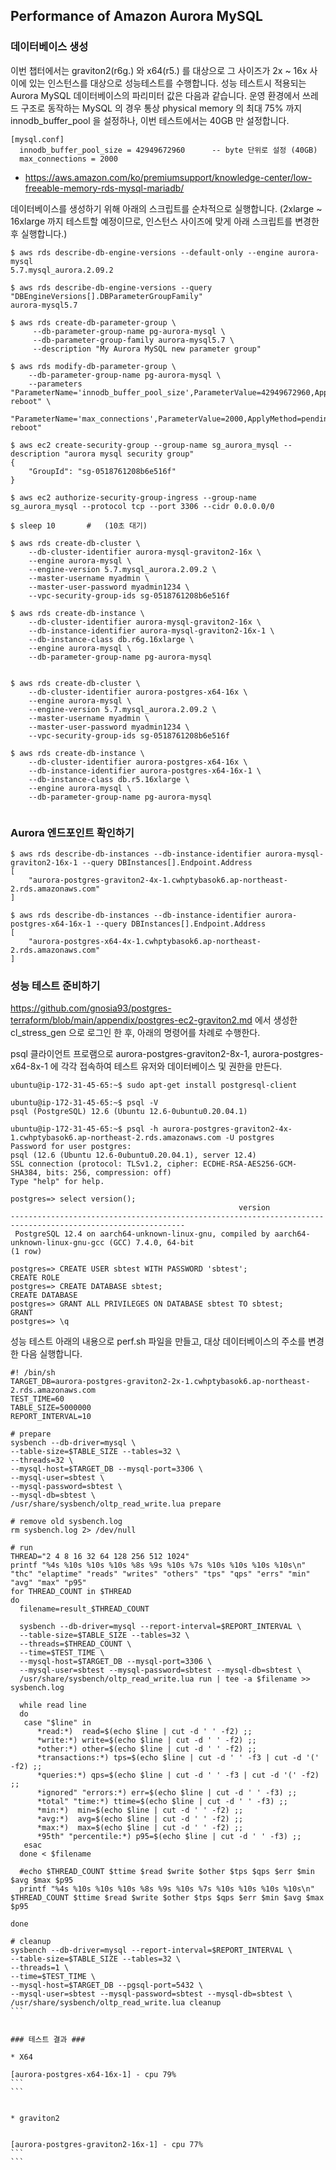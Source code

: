 ## Performance of Amazon Aurora MySQL ##

### 데이터베이스 생성 ###

이번 챕터에서는 graviton2(r6g.) 와 x64(r5.) 를 대상으로 그 사이즈가 2x ~ 16x 사이에 있는 인스턴스를 대상으로 성능테스트를 수행합니다. 
성능 테스트시 적용되는 Aurora MySQL 데이터베이스의 파리미터 값은 다음과 같습니다. 운영 환경에서 쓰레드 구조로 동작하는 MySQL 의 경우 통상 physical memory 의 최대 75% 까지 innodb_buffer_pool 을 설정하나, 이번 테스트에서는 40GB 만 설정합니다. 
```
[mysql.conf]
  innodb_buffer_pool_size = 42949672960      -- byte 단위로 설정 (40GB)
  max_connections = 2000
```
* https://aws.amazon.com/ko/premiumsupport/knowledge-center/low-freeable-memory-rds-mysql-mariadb/

데이터베이스를 생성하기 위해 아래의 스크립트를 순차적으로 실행합니다. (2xlarge ~ 16xlarge 까지 테스트할 예정이므로, 인스턴스 사이즈에 맞게 아래 스크립트를 변경한 후 실행합니다.)

```
$ aws rds describe-db-engine-versions --default-only --engine aurora-mysql
5.7.mysql_aurora.2.09.2

$ aws rds describe-db-engine-versions --query "DBEngineVersions[].DBParameterGroupFamily"
aurora-mysql5.7

$ aws rds create-db-parameter-group \
     --db-parameter-group-name pg-aurora-mysql \
     --db-parameter-group-family aurora-mysql5.7 \
     --description "My Aurora MySQL new parameter group"

$ aws rds modify-db-parameter-group \
    --db-parameter-group-name pg-aurora-mysql \
    --parameters "ParameterName='innodb_buffer_pool_size',ParameterValue=42949672960,ApplyMethod=pending-reboot" \
                 "ParameterName='max_connections',ParameterValue=2000,ApplyMethod=pending-reboot"   

$ aws ec2 create-security-group --group-name sg_aurora_mysql --description "aurora mysql security group"
{
    "GroupId": "sg-0518761208b6e516f"
}

$ aws ec2 authorize-security-group-ingress --group-name sg_aurora_mysql --protocol tcp --port 3306 --cidr 0.0.0.0/0

$ sleep 10       #   (10초 대기)                    
                                        
$ aws rds create-db-cluster \
    --db-cluster-identifier aurora-mysql-graviton2-16x \
    --engine aurora-mysql \
    --engine-version 5.7.mysql_aurora.2.09.2 \
    --master-username myadmin \
    --master-user-password myadmin1234 \
    --vpc-security-group-ids sg-0518761208b6e516f          

$ aws rds create-db-instance \
    --db-cluster-identifier aurora-mysql-graviton2-16x \
    --db-instance-identifier aurora-mysql-graviton2-16x-1 \
    --db-instance-class db.r6g.16xlarge \
    --engine aurora-mysql \
    --db-parameter-group-name pg-aurora-mysql
    
    
$ aws rds create-db-cluster \
    --db-cluster-identifier aurora-postgres-x64-16x \
    --engine aurora-mysql \
    --engine-version 5.7.mysql_aurora.2.09.2 \
    --master-username myadmin \
    --master-user-password myadmin1234 \
    --vpc-security-group-ids sg-0518761208b6e516f
    
$ aws rds create-db-instance \
    --db-cluster-identifier aurora-postgres-x64-16x \
    --db-instance-identifier aurora-postgres-x64-16x-1 \
    --db-instance-class db.r5.16xlarge \
    --engine aurora-mysql \
    --db-parameter-group-name pg-aurora-mysql
    
```


### Aurora 엔드포인트 확인하기 ###

```
$ aws rds describe-db-instances --db-instance-identifier aurora-mysql-graviton2-16x-1 --query DBInstances[].Endpoint.Address
[
    "aurora-postgres-graviton2-4x-1.cwhptybasok6.ap-northeast-2.rds.amazonaws.com"
]

$ aws rds describe-db-instances --db-instance-identifier aurora-postgres-x64-16x-1 --query DBInstances[].Endpoint.Address
[
    "aurora-postgres-x64-4x-1.cwhptybasok6.ap-northeast-2.rds.amazonaws.com"
]
```


### 성능 테스트 준비하기 ###

https://github.com/gnosia93/postgres-terraform/blob/main/appendix/postgres-ec2-graviton2.md 에서 생성한 cl_stress_gen 으로 로그인 한 후, 아래의 명령어를 차례로 수행한다. 

psql 클라이언트 프로램으로 aurora-postgres-graviton2-8x-1, aurora-postgres-x64-8x-1 에 각각 접속하여 테스트 유저와 데이터베이스 및 권한을 만든다. 

```
ubuntu@ip-172-31-45-65:~$ sudo apt-get install postgresql-client

ubuntu@ip-172-31-45-65:~$ psql -V
psql (PostgreSQL) 12.6 (Ubuntu 12.6-0ubuntu0.20.04.1)

ubuntu@ip-172-31-45-65:~$ psql -h aurora-postgres-graviton2-4x-1.cwhptybasok6.ap-northeast-2.rds.amazonaws.com -U postgres
Password for user postgres: 
psql (12.6 (Ubuntu 12.6-0ubuntu0.20.04.1), server 12.4)
SSL connection (protocol: TLSv1.2, cipher: ECDHE-RSA-AES256-GCM-SHA384, bits: 256, compression: off)
Type "help" for help.

postgres=> select version();
                                                   version                                                   
-------------------------------------------------------------------------------------------------------------
 PostgreSQL 12.4 on aarch64-unknown-linux-gnu, compiled by aarch64-unknown-linux-gnu-gcc (GCC) 7.4.0, 64-bit
(1 row)

postgres=> CREATE USER sbtest WITH PASSWORD 'sbtest';
CREATE ROLE
postgres=> CREATE DATABASE sbtest;
CREATE DATABASE
postgres=> GRANT ALL PRIVILEGES ON DATABASE sbtest TO sbtest;
GRANT
postgres=> \q
```

성능 테스트 아래의 내용으로 perf.sh 파일을 만들고, 대상 데이터베이스의 주소를 변경한 다음 실행합니다. 
````
#! /bin/sh
TARGET_DB=aurora-postgres-graviton2-2x-1.cwhptybasok6.ap-northeast-2.rds.amazonaws.com
TEST_TIME=60
TABLE_SIZE=5000000
REPORT_INTERVAL=10

# prepare
sysbench --db-driver=mysql \
--table-size=$TABLE_SIZE --tables=32 \
--threads=32 \
--mysql-host=$TARGET_DB --mysql-port=3306 \
--mysql-user=sbtest \
--mysql-password=sbtest \
--mysql-db=sbtest \
/usr/share/sysbench/oltp_read_write.lua prepare

# remove old sysbench.log
rm sysbench.log 2> /dev/null

# run
THREAD="2 4 8 16 32 64 128 256 512 1024"
printf "%4s %10s %10s %10s %8s %9s %10s %7s %10s %10s %10s %10s\n" "thc" "elaptime" "reads" "writes" "others" "tps" "qps" "errs" "min" "avg" "max" "p95"
for THREAD_COUNT in $THREAD
do
  filename=result_$THREAD_COUNT

  sysbench --db-driver=mysql --report-interval=$REPORT_INTERVAL \
  --table-size=$TABLE_SIZE --tables=32 \
  --threads=$THREAD_COUNT \
  --time=$TEST_TIME \
  --mysql-host=$TARGET_DB --mysql-port=3306 \
  --mysql-user=sbtest --mysql-password=sbtest --mysql-db=sbtest \
  /usr/share/sysbench/oltp_read_write.lua run | tee -a $filename >> sysbench.log

  while read line
  do
   case "$line" in
      *read:*)  read=$(echo $line | cut -d ' ' -f2) ;;
      *write:*) write=$(echo $line | cut -d ' ' -f2) ;;
      *other:*) other=$(echo $line | cut -d ' ' -f2) ;;
      *transactions:*) tps=$(echo $line | cut -d ' ' -f3 | cut -d '(' -f2) ;;
      *queries:*) qps=$(echo $line | cut -d ' ' -f3 | cut -d '(' -f2) ;;
      *ignored" "errors:*) err=$(echo $line | cut -d ' ' -f3) ;;
      *total" "time:*) ttime=$(echo $line | cut -d ' ' -f3) ;;
      *min:*)  min=$(echo $line | cut -d ' ' -f2) ;;
      *avg:*)  avg=$(echo $line | cut -d ' ' -f2) ;;
      *max:*)  max=$(echo $line | cut -d ' ' -f2) ;;
      *95th" "percentile:*) p95=$(echo $line | cut -d ' ' -f3) ;;
   esac
  done < $filename

  #echo $THREAD_COUNT $ttime $read $write $other $tps $qps $err $min $avg $max $p95 
  printf "%4s %10s %10s %10s %8s %9s %10s %7s %10s %10s %10s %10s\n" $THREAD_COUNT $ttime $read $write $other $tps $qps $err $min $avg $max $p95

done

# cleanup
sysbench --db-driver=mysql --report-interval=$REPORT_INTERVAL \
--table-size=$TABLE_SIZE --tables=32 \
--threads=1 \
--time=$TEST_TIME \
--mysql-host=$TARGET_DB --pgsql-port=5432 \
--mysql-user=sbtest --mysql-password=sbtest --mysql-db=sbtest \
/usr/share/sysbench/oltp_read_write.lua cleanup
```


### 테스트 결과 ###

* X64
 
[aurora-postgres-x64-16x-1] - cpu 79%
```
```


* graviton2   


[aurora-postgres-graviton2-16x-1] - cpu 77%
```
```


